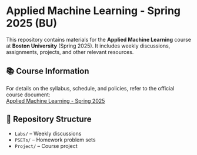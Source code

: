 # Applied Machine Learning - Spring 2025 (BU)

This repository contains materials for the **Applied Machine Learning** course at **Boston University** (Spring 2025). It includes weekly discussions, assignments, projects, and other relevant resources.

## 📚 Course Information
For details on the syllabus, schedule, and policies, refer to the official course document:  
[Applied Machine Learning - Spring 2025](https://docs.google.com/document/u/1/d/e/2PACX-1vQ-JiPOb-4qfGpleLgKZ3EuX17gwojbG_vs7Fz66w5UskvLsmR6Q0y1PkLfEVGIBbUNxpOAl9up5I8n/pub)

## 📁 Repository Structure
- `Labs/` – Weekly discussions
- `PSETs/` – Homework problem sets
- `Project/` – Course project
